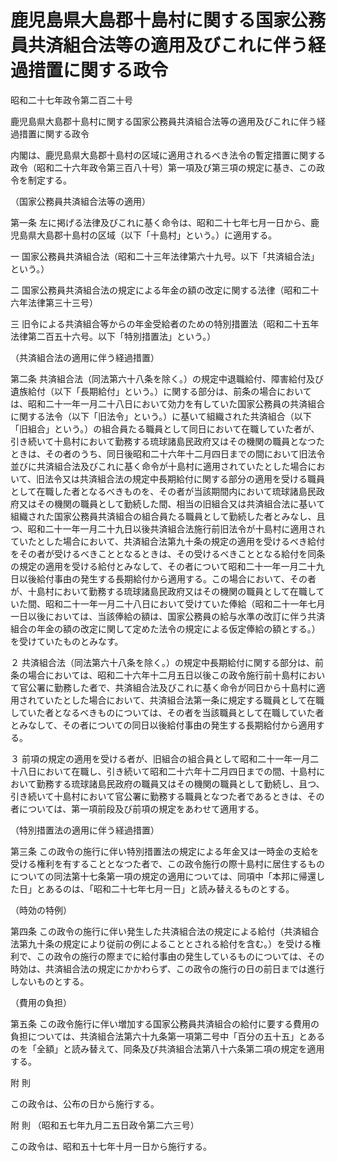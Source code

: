 # 鹿児島県大島郡十島村に関する国家公務員共済組合法等の適用及びこれに伴う経過措置に関する政令

昭和二十七年政令第二百二十号

鹿児島県大島郡十島村に関する国家公務員共済組合法等の適用及びこれに伴う経過措置に関する政令

内閣は、鹿児島県大島郡十島村の区域に適用されるべき法令の暫定措置に関する政令（昭和二十六年政令第三百八十号）第一項及び第三項の規定に基き、この政令を制定する。

（国家公務員共済組合法等の適用）

第一条 左に掲げる法律及びこれに基く命令は、昭和二十七年七月一日から、鹿児島県大島郡十島村の区域（以下「十島村」という。）に適用する。

一 国家公務員共済組合法（昭和二十三年法律第六十九号。以下「共済組合法」という。）

二 国家公務員共済組合法の規定による年金の額の改定に関する法律（昭和二十六年法律第三十三号）

三 旧令による共済組合等からの年金受給者のための特別措置法（昭和二十五年法律第二百五十六号。以下「特別措置法」という。）

（共済組合法の適用に伴う経過措置）

第二条 共済組合法（同法第六十八条を除く。）の規定中退職給付、障害給付及び遺族給付（以下「長期給付」という。）に関する部分は、前条の場合においては、昭和二十一年一月二十八日において効力を有していた国家公務員の共済組合に関する法令（以下「旧法令」という。）に基いて組織された共済組合（以下「旧組合」という。）の組合員たる職員として同日において在職していた者が、引き続いて十島村において勤務する琉球諸島民政府又はその機関の職員となつたときは、その者のうち、同日後昭和二十六年十二月四日までの間において旧法令並びに共済組合法及びこれに基く命令が十島村に適用されていたとした場合において、旧法令又は共済組合法の規定中長期給付に関する部分の適用を受ける職員として在職した者となるべきものを、その者が当該期間内において琉球諸島民政府又はその機関の職員として勤続した間、相当の旧組合又は共済組合法に基いて組織された国家公務員共済組合の組合員たる職員として勤続した者とみなし、且つ、昭和二十一年一月二十九日以後共済組合法施行前旧法令が十島村に適用されていたとした場合において、共済組合法第九十条の規定の適用を受けるべき給付をその者が受けるべきこととなるときは、その受けるべきこととなる給付を同条の規定の適用を受ける給付とみなして、その者について昭和二十一年一月二十九日以後給付事由の発生する長期給付から適用する。この場合において、その者が、十島村において勤務する琉球諸島民政府又はその機関の職員として在職していた間、昭和二十一年一月二十八日において受けていた俸給（昭和二十一年七月一日以後においては、当該俸給の額は、国家公務員の給与水準の改訂に伴う共済組合の年金の額の改定に関して定めた法令の規定による仮定俸給の額とする。）を受けていたものとみなす。

２ 共済組合法（同法第六十八条を除く。）の規定中長期給付に関する部分は、前条の場合においては、昭和二十六年十二月五日以後この政令施行前十島村において官公署に勤務した者で、共済組合法及びこれに基く命令が同日から十島村に適用されていたとした場合において、共済組合法第一条に規定する職員として在職していた者となるべきものについては、その者を当該職員として在職していた者とみなして、その者についての同日以後給付事由の発生する長期給付から適用する。

３ 前項の規定の適用を受ける者が、旧組合の組合員として昭和二十一年一月二十八日において在職し、引き続いて昭和二十六年十二月四日までの間、十島村において勤務する琉球諸島民政府の職員又はその機関の職員として勤続し、且つ、引き続いて十島村において官公署に勤務する職員となつた者であるときは、その者については、第一項前段及び前項の規定をあわせて適用する。

（特別措置法の適用に伴う経過措置）

第三条 この政令の施行に伴い特別措置法の規定による年金又は一時金の支給を受ける権利を有することとなつた者で、この政令施行の際十島村に居住するものについての同法第十七条第一項の規定の適用については、同項中「本邦に帰還した日」とあるのは、「昭和二十七年七月一日」と読み替えるものとする。

（時効の特例）

第四条 この政令の施行に伴い発生した共済組合法の規定による給付（共済組合法第九十条の規定により従前の例によることとされる給付を含む。）を受ける権利で、この政令の施行の際までに給付事由の発生しているものについては、その時効は、共済組合法の規定にかかわらず、この政令の施行の日の前日までは進行しないものとする。

（費用の負担）

第五条 この政令施行に伴い増加する国家公務員共済組合の給付に要する費用の負担については、共済組合法第六十九条第一項第二号中「百分の五十五」とあるのを「全額」と読み替えて、同条及び共済組合法第八十六条第二項の規定を適用する。

附 則

この政令は、公布の日から施行する。

附 則 （昭和五七年九月二五日政令第二六三号）

この政令は、昭和五十七年十月一日から施行する。
